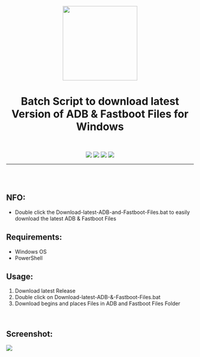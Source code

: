 <p align="center"><img src="https://i.ibb.co/r4Hc8cZ/Download.png" width="200"></a>
<h1 align="center"><b>Batch Script to download latest Version of ADB & Fastboot Files for Windows</b></h1>
<br />

<p align="center">
<a href="" alt="Latest Release"><img src="https://img.shields.io/github/v/release/K3V1991/Download-latest-ADB-and-Fastboot-Files?color=blueviolet&label=Latest%20Release"></a>
<a href="" alt="Downloads"><img src="https://img.shields.io/github/downloads/K3V1991/Download-latest-ADB-and-Fastboot-Files/total?color=green&label=Downloads"></a>
<a href="https://www.paypal.com/cgi-bin/webscr?cmd=_s-xclick&hosted_button_id=HW8B98TVDLKWA" alt="Donate-PayPal"><img src="https://img.shields.io/badge/Donate-PayPal-blue"></a>
<a href="https://github.com/K3V1991/Donate-Crypto" alt="Donate-Crypto"><img src="https://img.shields.io/badge/Donate-Crypto-yellow"></a>
</p>
<hr>
<br />
<br />

## NFO:
* Double click the Download-latest-ADB-and-Fastboot-Files.bat to easily download the latest ADB & Fastboot Files

## Requirements:
* Windows OS
* PowerShell

## Usage:
1. Download latest Release
2. Double click on Download-latest-ADB-&-Fastboot-Files.bat
3. Download begins and places Files in ADB and Fastboot Files Folder
<br />

## Screenshot:
<img src="https://i.ibb.co/K5hcZby/ADB-Fastboot-Downloader.png"></a>
